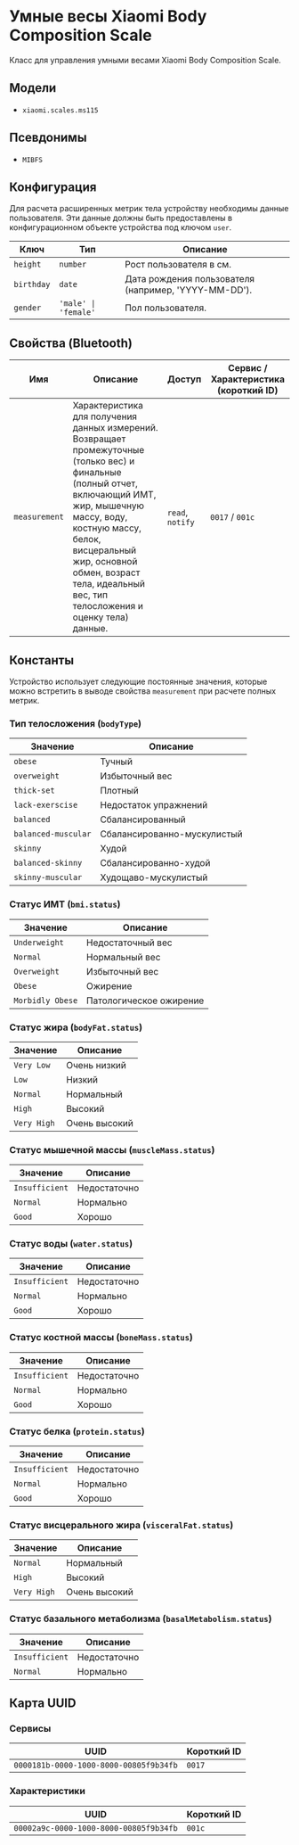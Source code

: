 # Умные весы Xiaomi Body Composition Scale

Класс для управления умными весами Xiaomi Body Composition Scale.

## Модели

- `xiaomi.scales.ms115`

## Псевдонимы

- `MIBFS`

## Конфигурация

Для расчета расширенных метрик тела устройству необходимы данные пользователя. Эти данные должны быть предоставлены в конфигурационном объекте устройства под ключом `user`.

| Ключ     | Тип                   | Описание                                      |
|----------|-----------------------|-----------------------------------------------|
| `height`   | `number`              | Рост пользователя в см.                       |
| `birthday` | `date`                | Дата рождения пользователя (например, 'YYYY-MM-DD'). |
| `gender`   | `'male' \| 'female'` | Пол пользователя.                             |

## Свойства (Bluetooth)

| Имя           | Описание                                                                                                | Доступ           | Сервис / Характеристика (короткий ID) |
|---------------|---------------------------------------------------------------------------------------------------------|------------------|-------------------------------------|
| `measurement` | Характеристика для получения данных измерений. Возвращает промежуточные (только вес) и финальные (полный отчет, включающий ИМТ, жир, мышечную массу, воду, костную массу, белок, висцеральный жир, основной обмен, возраст тела, идеальный вес, тип телосложения и оценку тела) данные. | `read`, `notify` | `0017` / `001c`                     |

## Константы

Устройство использует следующие постоянные значения, которые можно встретить в выводе свойства `measurement` при расчете полных метрик.

### Тип телосложения (`bodyType`)

| Значение            | Описание                    |
|---------------------|-----------------------------|
| `obese`             | Тучный                      |
| `overweight`        | Избыточный вес              |
| `thick-set`         | Плотный                     |
| `lack-exerscise`    | Недостаток упражнений       |
| `balanced`          | Сбалансированный            |
| `balanced-muscular` | Сбалансированно-мускулистый |
| `skinny`            | Худой                       |
| `balanced-skinny`   | Сбалансированно-худой       |
| `skinny-muscular`   | Худощаво-мускулистый        |

### Статус ИМТ (`bmi.status`)

| Значение        | Описание                 |
|-----------------|--------------------------|
| `Underweight`   | Недостаточный вес        |
| `Normal`        | Нормальный вес           |
| `Overweight`    | Избыточный вес           |
| `Obese`         | Ожирение                 |
| `Morbidly Obese`| Патологическое ожирение |

### Статус жира (`bodyFat.status`)

| Значение    | Описание             |
|-------------|----------------------|
| `Very Low`  | Очень низкий         |
| `Low`       | Низкий               |
| `Normal`    | Нормальный           |
| `High`      | Высокий              |
| `Very High` | Очень высокий        |

### Статус мышечной массы (`muscleMass.status`)

| Значение       | Описание         |
|----------------|------------------|
| `Insufficient` | Недостаточно     |
| `Normal`       | Нормально        |
| `Good`         | Хорошо           |

### Статус воды (`water.status`)

| Значение       | Описание         |
|----------------|------------------|
| `Insufficient` | Недостаточно     |
| `Normal`       | Нормально        |
| `Good`         | Хорошо           |

### Статус костной массы (`boneMass.status`)

| Значение       | Описание         |
|----------------|------------------|
| `Insufficient` | Недостаточно     |
| `Normal`       | Нормально        |
| `Good`         | Хорошо           |

### Статус белка (`protein.status`)

| Значение       | Описание         |
|----------------|------------------|
| `Insufficient` | Недостаточно     |
| `Normal`       | Нормально        |
| `Good`         | Хорошо           |

### Статус висцерального жира (`visceralFat.status`)

| Значение    | Описание      |
|-------------|---------------|
| `Normal`    | Нормальный    |
| `High`      | Высокий       |
| `Very High` | Очень высокий |

### Статус базального метаболизма (`basalMetabolism.status`)

| Значение       | Описание         |
|----------------|------------------|
| `Insufficient` | Недостаточно     |
| `Normal`       | Нормально        |

## Карта UUID

### Сервисы

| UUID                                   | Короткий ID |
|----------------------------------------|-------------|
| `0000181b-0000-1000-8000-00805f9b34fb` | `0017`      |

### Характеристики

| UUID                                   | Короткий ID |
|----------------------------------------|-------------|
| `00002a9c-0000-1000-8000-00805f9b34fb` | `001c`      |
